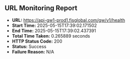 ## URL Monitoring Report

- **URL:** https://api-gw1-prod1.fisglobal.com/gw/v1/health
- **Start Time:** 2025-05-15T17:39:02.171502
- **End Time:** 2025-05-15T17:39:02.437391
- **Total Time Taken:** 0.265889 seconds
- **HTTP Status Code:** 200
- **Status:** Success
- **Failure Reason:** N/A
